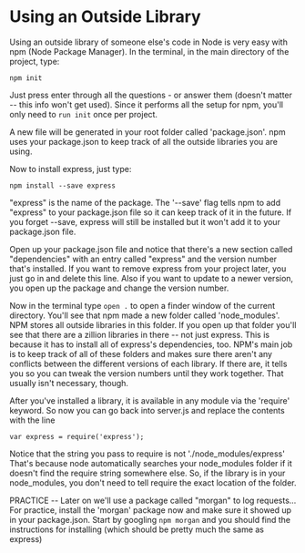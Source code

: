 # Using an Outside Library

Using an outside library of someone else's code in Node is very easy with npm (Node Package Manager).  In the terminal, in the main directory of the project, type:
```
npm init
```

Just press enter through all the questions - or answer them (doesn't matter -- this info won't get used).  Since it performs all the setup for npm, you'll only need to `run init` once per project.  

A new file will be generated in your root folder called 'package.json'.  npm uses your package.json to keep track of all the outside libraries you are using. 

Now to install express, just type:

```
npm install --save express
```

"express" is the name of the package.  The '--save' flag tells npm to add "express" to your package.json file so it can keep track of it in the future.  If you forget --save, express will still be installed but it won't add it to your package.json file.

Open up your package.json file and notice that there's a new section called "dependencies" with an entry called "express" and the version number that's installed.  If you want to remove express from your project later, you just go in and delete this line.  Also if you want to update to a newer version, you open up the package and change the version number.

Now in the terminal type `open .` to open a finder window of the current directory.  You'll see that npm made a new folder called 'node_modules'.  NPM stores all outside libraries in this folder.  If you open up that folder you'll see that there are a zillion libraries in there -- not just express.  This is because it has to install all of express's dependencies, too.  NPM's main job is to keep track of all of these folders and makes sure there aren't any conflicts between the different versions of each library.  If there are, it tells you so you can tweak the version numbers until they work together.  That usually isn't necessary, though.

After you've installed a library, it is available in any module via the 'require' keyword.  So now you can go back into server.js and replace the contents with the line

```
var express = require('express');
```

Notice that the string you pass to require is not './node_modules/express' That's because node automatically searches your node_modules folder if it doesn't find the require string somewhere else.  So, if the library is in your node_modules, you don't need to tell require the exact location of the folder.

PRACTICE -- Later on we'll use a package called "morgan" to log requests...  For practice, install the 'morgan' package now and make sure it showed up in your package.json.  Start by googling `npm morgan` and you should find the instructions for installing (which should be pretty much the same as express)